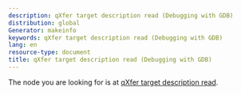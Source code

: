 ```yaml
---
description: qXfer target description read (Debugging with GDB)
distribution: global
Generator: makeinfo
keywords: qXfer target description read (Debugging with GDB)
lang: en
resource-type: document
title: qXfer target description read (Debugging with GDB)
---
```

The node you are looking for is at [qXfer target description read](General-Query-Packets.html#qXfer-target-description-read).
